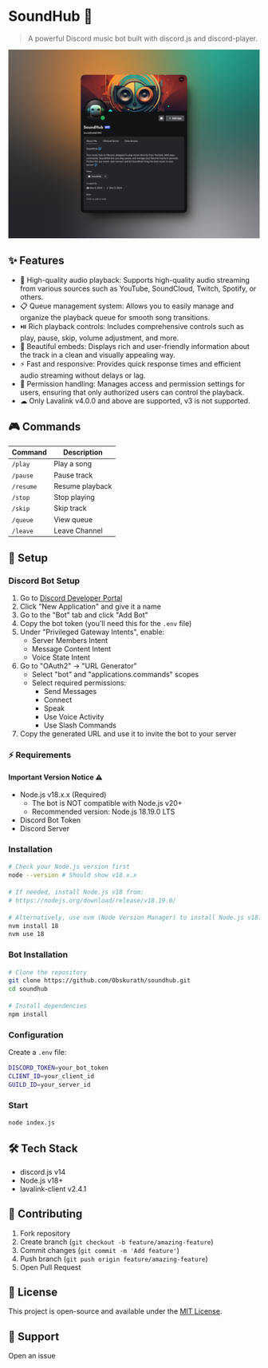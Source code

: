 # SoundHub 🎵
> A powerful Discord music bot built with discord.js and discord-player.

![SoundHub Preview](./assets/preview.png)


## ✨ Features

- 🎵 High-quality audio playback: Supports high-quality audio streaming from various sources such as YouTube, SoundCloud, Twitch, Spotify, or others.
- 📋 Queue management system: Allows you to easily manage and organize the playback queue for smooth song transitions.
- ⏯️ Rich playback controls: Includes comprehensive controls such as play, pause, skip, volume adjustment, and more.
- 🎨 Beautiful embeds: Displays rich and user-friendly information about the track in a clean and visually appealing way.
- ⚡ Fast and responsive: Provides quick response times and efficient audio streaming without delays or lag.
- 🔐 Permission handling: Manages access and permission settings for users, ensuring that only authorized users can control the playback.
- ☁ Only Lavalink v4.0.0 and above are supported, v3 is not supported.


## 🎮 Commands

| Command    | Description        |
|------------|--------------------|
| `/play`    | Play a song        |
| `/pause`   | Pause track        |
| `/resume`  | Resume playback    |
| `/stop`    | Stop playing       |
| `/skip`    | Skip track         |
| `/queue`   | View queue         |
| `/leave`   | Leave Channel         |

## 🚀 Setup

### Discord Bot Setup
1. Go to [Discord Developer Portal](https://discord.com/developers/applications)
2. Click "New Application" and give it a name
3. Go to the "Bot" tab and click "Add Bot"
4. Copy the bot token (you'll need this for the `.env` file)
5. Under "Privileged Gateway Intents", enable:
   - Server Members Intent
   - Message Content Intent
   - Voice State Intent
6. Go to "OAuth2" → "URL Generator"
   - Select "bot" and "applications.commands" scopes
   - Select required permissions:
     - Send Messages
     - Connect
     - Speak
     - Use Voice Activity
     - Use Slash Commands
7. Copy the generated URL and use it to invite the bot to your server

### ⚡ Requirements

#### Important Version Notice ⚠️
- Node.js v18.x.x (Required)
  - The bot is NOT compatible with Node.js v20+
  - Recommended version: Node.js 18.19.0 LTS
- Discord Bot Token
- Discord Server

### Installation

```bash
# Check your Node.js version first
node --version # Should show v18.x.x

# If needed, install Node.js v18 from:
# https://nodejs.org/download/release/v18.19.0/

# Alternatively, use nvm (Node Version Manager) to install Node.js v18:
nvm install 18
nvm use 18
```

### Bot Installation
```bash
# Clone the repository
git clone https://github.com/Obskurath/soundhub.git
cd soundhub

# Install dependencies
npm install
```

### Configuration
Create a `.env` file:
```bash
DISCORD_TOKEN=your_bot_token
CLIENT_ID=your_client_id
GUILD_ID=your_server_id
```

### Start
```bash
node index.js
```

## 🛠️ Tech Stack
- discord.js v14
- Node.js v18+
- lavalink-client v2.4.1

## 🤝 Contributing
1. Fork repository
2. Create branch (`git checkout -b feature/amazing-feature`)
3. Commit changes (`git commit -m 'Add feature'`)
4. Push branch (`git push origin feature/amazing-feature`)
5. Open Pull Request

## 📝 License
This project is open-source and available under the [MIT License](LICENSE).
## 💬 Support
Open an issue
